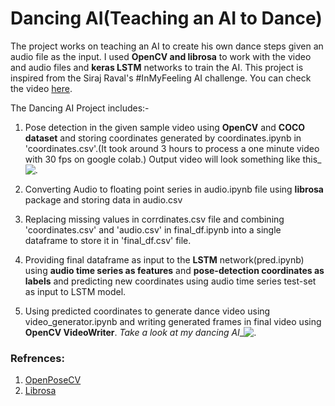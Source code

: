 # Dancing AI(Teaching an AI to Dance)
The project works on teaching an AI to create his own dance steps given an audio file as the input. I used **OpenCV and librosa** to work with the video and audio files and **keras LSTM** networks to train the AI.
 This project is inspired from the Siraj Raval's #InMyFeeling AI challenge. You can check the video [here](https://www.youtube.com/watch?v=prswDGGmYaE&feature=youtu.be).

The Dancing AI Project includes:-

 1. Pose detection in the given sample video using **OpenCV** and **COCO dataset** and storing coordinates generated by coordinates.ipynb in 'coordinates.csv'.(It took around 3 hours to process a one minute video with 30 fps on google colab.) Output video will look something like this_![.](https://github.com/keshavoct98/Dancing-AI/blob/master/output.gif)
 
 2. Converting Audio to floating point series in audio.ipynb file using **librosa** package and storing data in audio.csv
 
 3. Replacing missing values in corrdinates.csv file and combining 'coordinates.csv' and 'audio.csv' in final_df.ipynb into a single dataframe to store it in 'final_df.csv' file.
 
 4. Providing final dataframe as input to the **LSTM** network(pred.ipynb) using **audio time series as features** and **pose-detection coordinates as labels** and predicting new coordinates using audio time series test-set as input to LSTM model.
 
 5. Using predicted coordinates to generate dance video using video_generator.ipynb and writing generated frames in final video using **OpenCV VideoWriter**. *Take a look at my dancing AI*_![.](https://github.com/keshavoct98/Dancing-AI/blob/master/final.gif)
 
 ### Refrences:
 1. [OpenPoseCV](https://www.learnopencv.com/deep-learning-based-human-pose-estimation-using-opencv-cpp-python/)
 2. [Librosa](https://librosa.github.io/librosa/index.html)
